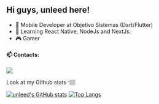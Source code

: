 ## Hi guys, unleed here!

- 📱 Mobile Developer at Objetivo Sistemas (Dart/Flutter)
- 🌱 Learning React Native, NodeJs and NextJs.
- 🎮 Gamer


#### 📫 Contacts:

<a href = "mailto:uendellima54@gmail.com"><img src="https://img.shields.io/badge/Gmail-D14836?style=for-the-badge&logo=gmail&logoColor=white" target="_blank"></a>


Look at my Github stats 👇🏽

[![unleed's GitHub stats](https://github-readme-stats.vercel.app/api?username=unleed-l&show_icons=true&theme=transparent)](https://github.com/unleed-l)
[![Top Langs](https://github-readme-stats.vercel.app/api/top-langs/?username=unleed-l&layout=compact&theme=transparent&hide=jupyter%20notebook)](https://github.com/unleed-l)
